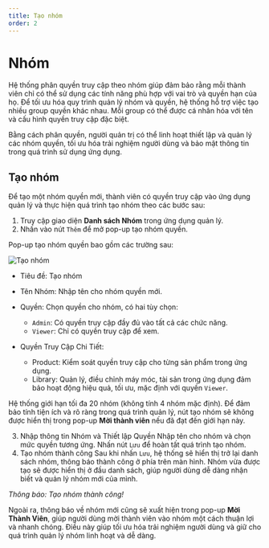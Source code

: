 ```yaml
---
title: Tạo nhóm
order: 2
---
```

# Nhóm
Hệ thống phân quyền truy cập theo nhóm giúp đảm bảo rằng mỗi thành viên chỉ có thể sử dụng các tính năng phù hợp với vai trò và quyền hạn của họ. Để tối ưu hóa quy trình quản lý nhóm và quyền, hệ thống hỗ trợ việc tạo nhiều group quyền khác nhau. Mỗi group có thể được cá nhân hóa với tên và cấu hình quyền truy cập đặc biệt.

Bằng cách phân quyền, người quản trị có thể linh hoạt thiết lập và quản lý các nhóm quyền, tối ưu hóa trải nghiệm người dùng và bảo mật thông tin trong quá trình sử dụng ứng dụng. 
## Tạo nhóm
Để tạo một nhóm quyền mới, thành viên có quyền truy cập vào ứng dụng quản lý và thực hiện quá trình tạo nhóm theo các bước sau:

1. Truy cập giao diện **Danh sách Nhóm** trong ứng dụng quản lý.
2. Nhấn vào nút `Thêm` để mở pop-up tạo nhóm quyền.

Pop-up tạo nhóm quyền bao gồm các trường sau:

![Tạo nhóm](/images/streaming-platform/app-management/03-group/pop-up/create.png)

- Tiêu đề: Tạo nhóm
- Tên Nhóm: Nhập tên cho nhóm quyền mới.
- Quyền: Chọn quyền cho nhóm, có hai tùy chọn:
    - `Admin`: Có quyền truy cập đầy đủ vào tất cả các chức năng.
    - `Viewer`: Chỉ có quyền truy cập để xem.
- Quyền Truy Cập Chi Tiết:

    - Product: Kiểm soát quyền truy cập cho từng sản phẩm trong ứng dụng.
    - Library: Quản lý, điều chỉnh máy móc, tài sản trong ứng dụng đảm bảo hoạt động hiệu quả, tối ưu, mặc định với quyền `Viewer`.

Hệ thống giới hạn tối đa 20 nhóm (không tính 4 nhóm mặc định). Để đảm bảo tính tiện ích và rõ ràng trong quá trình quản lý, nút tạo nhóm sẽ không được hiển thị trong pop-up **Mời thành viên** nếu đã đạt đến giới hạn này.

3. Nhập thông tin Nhóm và Thiết lập Quyền
Nhập tên cho nhóm và chọn mức quyền tương ứng.
Nhấn nút `Lưu` để hoàn tất quá trình tạo nhóm.
4. Tạo nhóm thành công
Sau khi nhấn `Lưu`, hệ thống sẽ hiển thị trở lại danh sách nhóm, thông báo thành công ở phía trên màn hình. Nhóm vừa được tạo sẽ được hiển thị ở đầu danh sách, giúp người dùng dễ dàng nhận biết và quản lý nhóm mới của mình.

<!-- ![Tạo nhóm thành công](/images/streaming-platform/app-management/03-group/message/) -->

*Thông báo: Tạo nhóm thành công!*

Ngoài ra, thông báo về nhóm mới cũng sẽ xuất hiện trong pop-up **Mời Thành Viên**, giúp người dùng mời thành viên vào nhóm một cách thuận lợi và nhanh chóng. Điều này giúp tối ưu hóa trải nghiệm người dùng và giữ cho quá trình quản lý nhóm linh hoạt và dễ dàng.